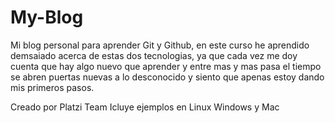 # My-Blog
Mi blog personal para aprender Git y Github, en este curso he aprendido demsaiado acerca de estas dos tecnologias, ya que cada vez me doy cuenta que hay algo nuevo que aprender y entre mas y mas pasa el tiempo se abren puertas nuevas a lo desconocido y siento que apenas estoy dando mis primeros pasos.

Creado por Platzi Team
Icluye ejemplos en Linux Windows y Mac